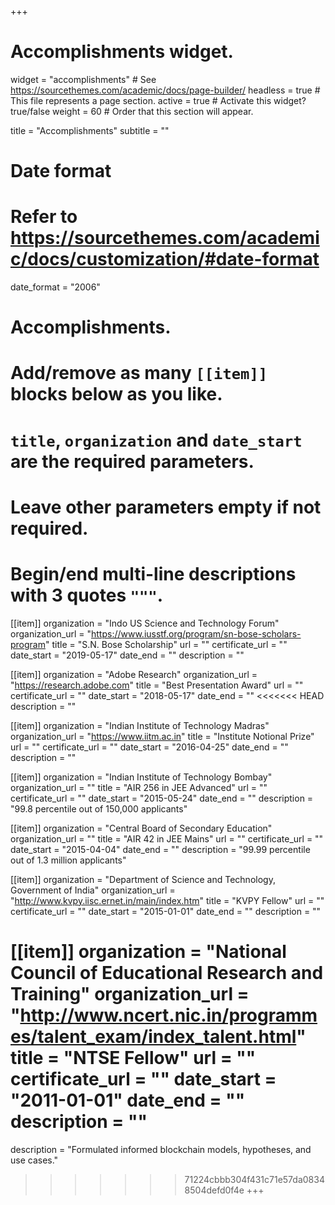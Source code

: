 +++
# Accomplishments widget.
widget = "accomplishments"  # See https://sourcethemes.com/academic/docs/page-builder/
headless = true  # This file represents a page section.
active = true  # Activate this widget? true/false
weight = 60  # Order that this section will appear.

title = "Accomplish&shy;ments"
subtitle = ""

# Date format
#   Refer to https://sourcethemes.com/academic/docs/customization/#date-format
date_format = "2006"

# Accomplishments.
#   Add/remove as many `[[item]]` blocks below as you like.
#   `title`, `organization` and `date_start` are the required parameters.
#   Leave other parameters empty if not required.
#   Begin/end multi-line descriptions with 3 quotes `"""`.

[[item]]
  organization = "Indo US Science and Technology Forum"
  organization_url = "https://www.iusstf.org/program/sn-bose-scholars-program"
  title = "S.N. Bose Scholarship"
  url = ""
  certificate_url = ""
  date_start = "2019-05-17"
  date_end = ""
  description = ""

[[item]]
  organization = "Adobe Research"
  organization_url = "https://research.adobe.com"
  title = "Best Presentation Award"
  url = ""
  certificate_url = ""
  date_start = "2018-05-17"
  date_end = ""
<<<<<<< HEAD
  description = ""

[[item]]
  organization = "Indian Institute of Technology Madras"
  organization_url = "https://www.iitm.ac.in"
  title = "Institute Notional Prize"
  url = ""
  certificate_url = ""
  date_start = "2016-04-25"
  date_end = ""
  description = ""

[[item]]
  organization = "Indian Institute of Technology Bombay"
  organization_url = ""
  title = "AIR 256 in JEE Advanced"
  url = ""
  certificate_url = ""
  date_start = "2015-05-24"
  date_end = ""
  description = "99.8 percentile out of 150,000 applicants"

[[item]]
  organization = "Central Board of Secondary Education"
  organization_url = ""
  title = "AIR 42 in JEE Mains"
  url = ""
  certificate_url = ""
  date_start = "2015-04-04"
  date_end = ""
  description = "99.99 percentile out of 1.3 million applicants"

[[item]]
  organization = "Department of Science and Technology, Government of India"
  organization_url = "http://www.kvpy.iisc.ernet.in/main/index.htm"
  title = "KVPY Fellow"
  url = ""
  certificate_url = ""
  date_start = "2015-01-01"
  date_end = ""
  description = ""

[[item]]
  organization = "National Council of Educational Research and Training"
  organization_url = "http://www.ncert.nic.in/programmes/talent_exam/index_talent.html"
  title = "NTSE Fellow"
  url = ""
  certificate_url = ""
  date_start = "2011-01-01"
  date_end = ""
  description = ""
=======
  description = "Formulated informed blockchain models, hypotheses, and use cases."
  
>>>>>>> 71224cbbb304f431c71e57da08348504defd0f4e
+++
